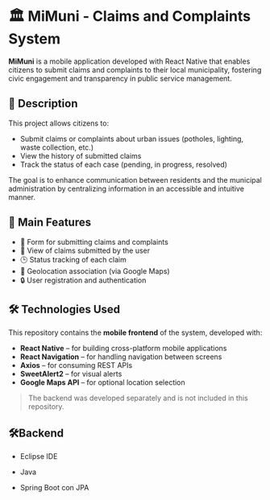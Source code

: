 # 🏛 MiMuni - Claims and Complaints System

**MiMuni** is a mobile application developed with React Native that enables citizens to submit claims and complaints to their local municipality, fostering civic engagement and transparency in public service management.

## 📌 Description

This project allows citizens to:

* Submit claims or complaints about urban issues (potholes, lighting, waste collection, etc.)
* View the history of submitted claims
* Track the status of each case (pending, in progress, resolved)

The goal is to enhance communication between residents and the municipal administration by centralizing information in an accessible and intuitive manner.

## 🧠 Main Features

* 📝 Form for submitting claims and complaints
* 📄 View of claims submitted by the user
* 🕒 Status tracking of each claim
* 📍 Geolocation association (via Google Maps)
* 🔒 User registration and authentication

## 🛠️ Technologies Used

This repository contains the **mobile frontend** of the system, developed with:

* **React Native** – for building cross-platform mobile applications
* **React Navigation** – for handling navigation between screens
* **Axios** – for consuming REST APIs
* **SweetAlert2** – for visual alerts
* **Google Maps API** – for optional location selection

> The backend was developed separately and is not included in this repository.
<h2>🛠️Backend</h2>

- Eclipse IDE

- Java

- Spring Boot con JPA
